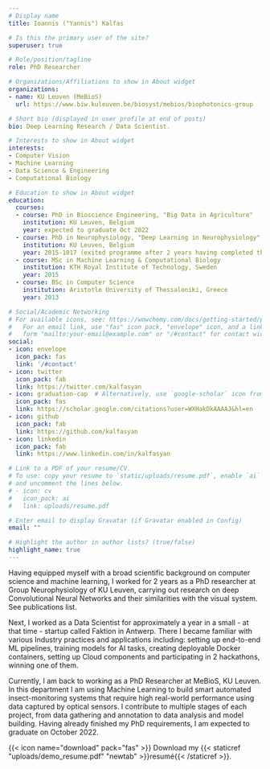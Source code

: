 ```yaml
---
# Display name
title: Ioannis ("Yannis") Kalfas

# Is this the primary user of the site?
superuser: true

# Role/position/tagline
role: PhD Researcher

# Organizations/Affiliations to show in About widget
organizations:
- name: KU Leuven (MeBioS)
  url: https://www.biw.kuleuven.be/biosyst/mebios/biophotonics-group

# Short bio (displayed in user profile at end of posts)
bio: Deep Learning Research / Data Scientist.    

# Interests to show in About widget
interests:
- Computer Vision
- Machine Learning
- Data Science & Engineering
- Computational Biology

# Education to show in About widget
education:
  courses:
  - course: PhD in Bioscience Engineering, "Big Data in Agriculture"
    institution: KU Leuven, Belgium
    year: expected to graduate Oct 2022
  - course: PhD in Neurophysiology, "Deep Learning in Neurophysiology"
    institution: KU Leuven, Belgium
    year: 2015-1017 (exited programme after 2 years having completed the requirements)
  - course: MSc in Machine Learning & Computational Biology
    institution: KTH Royal Institute of Technology, Sweden
    year: 2015
  - course: BSc in Computer Science
    institution: Aristotle University of Thessaloniki, Greece
    year: 2013

# Social/Academic Networking
# For available icons, see: https://wowchemy.com/docs/getting-started/page-builder/#icons
#   For an email link, use "fas" icon pack, "envelope" icon, and a link in the
#   form "mailto:your-email@example.com" or "/#contact" for contact widget.
social:
- icon: envelope
  icon_pack: fas
  link: '/#contact'
- icon: twitter
  icon_pack: fab
  link: https://twitter.com/kalfasyan
- icon: graduation-cap  # Alternatively, use `google-scholar` icon from `ai` icon pack
  icon_pack: fas
  link: https://scholar.google.com/citations?user=WXHakDkAAAAJ&hl=en
- icon: github
  icon_pack: fab
  link: https://github.com/kalfasyan
- icon: linkedin
  icon_pack: fab
  link: https://www.linkedin.com/in/kalfasyan

# Link to a PDF of your resume/CV.
# To use: copy your resume to `static/uploads/resume.pdf`, enable `ai` icons in `params.toml`, 
# and uncomment the lines below.
# - icon: cv
#   icon_pack: ai
#   link: uploads/resume.pdf

# Enter email to display Gravatar (if Gravatar enabled in Config)
email: ""

# Highlight the author in author lists? (true/false)
highlight_name: true
---
```


  Having equipped myself with a broad scientific background on computer science and machine learning, I worked for 2 years as a PhD researcher at Group Neurophysiology of KU Leuven, carrying out research on deep Convolutional Neural Networks and their similarities with the visual system. See publications list.  
   
   Next, I worked as a Data Scientist for approximately a year in a small - at that time - startup called Faktion in Antwerp. There I became familiar with various Industry practices and applications including: setting up end-to-end ML pipelines, training models for AI tasks, creating deployable Docker containers, setting up Cloud components and participating in 2 hackathons, winning one of them.  
    
   Currently, I am back to working as a PhD Researcher at MeBioS, KU Leuven. In this department I am using Machine Learning to build smart automated insect-monitoring systems that require high real-world performance using data captured by optical  sensors. I contribute to multiple stages of each project, from data gathering and annotation to data analysis and model building. Having already finished my PhD requirements, I am expected to graduate on October 2022.

{{< icon name="download" pack="fas" >}} Download my {{< staticref "uploads/demo_resume.pdf" "newtab" >}}resumé{{< /staticref >}}.
